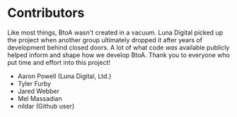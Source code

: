 # Contributors #

Like most things, BtoA wasn't created in a vacuum. Luna Digital picked up the project when another group ultimately dropped it after years of development behind closed doors. A lot of what code *was* available publicly helped inform and shape how we develop BtoA. Thank you to everyone who put time and effort into this project!

* Aaron Powell (Luna Digital, Ltd.)
* Tyler Furby
* Jared Webber
* Mel Massadian
* nildar (Github user)